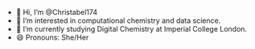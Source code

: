 - 👋 Hi, I’m @Christabel174
- 👀 I’m interested in computational chemistry and data science.
- 🌱 I’m currently studying Digital Chemistry at Imperial College London.
- 😄 Pronouns: She/Her

<!---
Christabel174/Christabel174 is a ✨ special ✨ repository because its `README.md` (this file) appears on your GitHub profile.
You can click the Preview link to take a look at your changes.
--->
